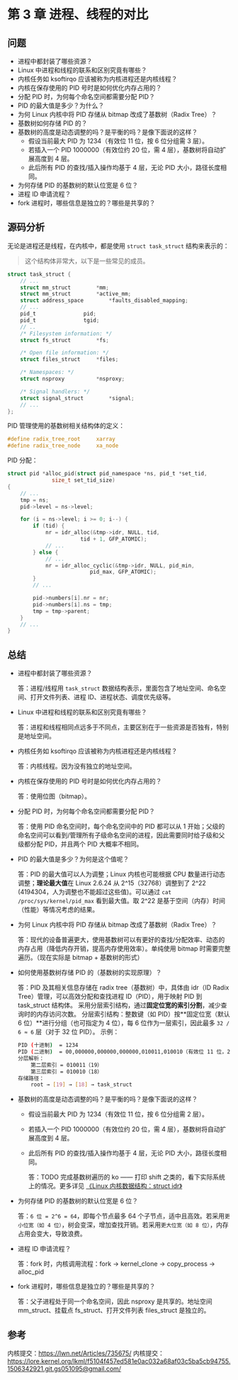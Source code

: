 # 第 3 章 进程、线程的对比

## 问题

- 进程中都封装了哪些资源？
- Linux 中进程和线程的联系和区别究竟有哪些？
- 内核任务如 ksoftirqo 应该被称为内核进程还是内核线程？
- 内核在保存使用的 PID 号时是如何优化内存占用的？
- 分配 PID 时，为何每个命名空间都需要分配 PID？
- PID 的最大值是多少？为什么？
- 为何 Linux 内核中将 PID 存储从 bitmap 改成了基数树（Radix Tree）？
- 基数树如何存储 PID 的？
- 基数树的高度是动态调整的吗？是平衡的吗？是像下面说的这样？
  - 假设当前最大 PID 为 1234（有效位 11 位，按 6 位分组需 3 层）。
  - 若插入一个 PID 1000000（有效位约 20 位，需 4 层），基数树将自动扩展高度到 4 层。
  - 此后所有 PID 的查找/插入操作均基于 4 层，无论 PID 大小，路径长度相同。
- 为何存储 PID 的基数树的默认位宽是 6 位？
- 进程 ID 申请流程？
- fork 进程时，哪些信息是独立的？哪些是共享的？

## 源码分析

无论是进程还是线程，在内核中，都是使用 `struct task_struct` 结构来表示的：

> 这个结构体非常大，以下是一些常见的成员。

```c
struct task_struct {
    // ...
	struct mm_struct		*mm;
	struct mm_struct		*active_mm;
	struct address_space		*faults_disabled_mapping;
    // ...
	pid_t				pid;
	pid_t				tgid;
    // ..
	/* Filesystem information: */
	struct fs_struct		*fs;

	/* Open file information: */
	struct files_struct		*files;

	/* Namespaces: */
	struct nsproxy			*nsproxy;

	/* Signal handlers: */
	struct signal_struct		*signal;
    // ...
};

```

PID 管理使用的基数树相关结构体的定义：

```c
#define radix_tree_root		xarray
#define radix_tree_node		xa_node
```

PID 分配：

```c
struct pid *alloc_pid(struct pid_namespace *ns, pid_t *set_tid,
		      size_t set_tid_size)
{
    // ...
	tmp = ns;
	pid->level = ns->level;

	for (i = ns->level; i >= 0; i--) {
		if (tid) {
			nr = idr_alloc(&tmp->idr, NULL, tid,
				       tid + 1, GFP_ATOMIC);
			// ...
		} else {
            // ...
			nr = idr_alloc_cyclic(&tmp->idr, NULL, pid_min,
					      pid_max, GFP_ATOMIC);
		}
        // ...

		pid->numbers[i].nr = nr;
		pid->numbers[i].ns = tmp;
		tmp = tmp->parent;
	}
    // ...
}
```

## 总结

- 进程中都封装了哪些资源？

    答：进程/线程用 `task_struct` 数据结构表示，里面包含了地址空间、命名空间、打开文件列表、进程 ID、进程状态、调度优先级等。

- Linux 中进程和线程的联系和区别究竟有哪些？

    答：进程和线程相同点远多于不同点，主要区别在于一些资源是否独有，特别是地址空间。

- 内核任务如 ksoftirqo 应该被称为内核进程还是内核线程？

    答：内核线程。因为没有独立的地址空间。

- 内核在保存使用的 PID 号时是如何优化内存占用的？

    答：使用位图（bitmap）。

- 分配 PID 时，为何每个命名空间都需要分配 PID？

    答：使用 PID 命名空间时，每个命名空间中的 PID 都可以从 1 开始；父级的命名空间可以看到/管理所有子级命名空间的进程，因此需要同时给子级和父级都分配 PID，并且两个 PID 大概率不相同。

- PID 的最大值是多少？为何是这个值呢？

    答：PID 的最大值可以人为调整；Linux 内核也可能根据 CPU 数量进行动态调整；**理论最大值**在 Linux 2.6.24 从 2^15（32768）调整到了 2^22 (4194304，人为调整也不能超过这些值)。可以通过 `cat /proc/sys/kernel/pid_max` 看到最大值。取 2^22 是基于空间（内存）时间（性能）等情况考虑的结果。

- 为何 Linux 内核中将 PID 存储从 bitmap 改成了基数树（Radix Tree）？

    答：现代的设备普遍更大，使用基数树可以有更好的查找/分配效率、动态的内存占用（降低内存开销，提高内存使用效率）。单纯使用 bitmap 时需要完整遍历。（现在实际是 bitmap + 基数树的形式）

- 如何使用基数树存储 PID 的（基数树的实现原理）？

    答：PID 及其相关信息存储在 radix tree（基数树）中，具体由 idr（ID Radix Tree）管理，可以高效分配和查找进程 ID（PID），用于映射 PID 到 task_struct 结构体。
    采用分层索引结构，通过**固定位宽的索引分割**，减少查询时的内存访问次数。
    分层索引结构：整数键（如 PID）按**固定位宽（默认 6 位）**进行分组（也可指定为 4 位），每 6 位作为一层索引，因此最多 `32 / 6 ≈ 6` 层（对于 32 位 PID）。
    示例：

    ```bash
    PID (十进制)  = 1234
    PID (二进制)  = 00,000000,000000,000000,010011,010010（有效位 11 位，2 层即可覆盖）
    分层解析：
        第二层索引 = 010011（19）
        第三层索引 = 010010（18）
    存储路径：
        root → [19] → [18] → task_struct
    ```

- 基数树的高度是动态调整的吗？是平衡的吗？是像下面说的这样？
  - 假设当前最大 PID 为 1234（有效位 11 位，按 6 位分组需 2 层）。
  - 若插入一个 PID 1000000（有效位约 20 位，需 4 层），基数树将自动扩展高度到 4 层。
  - 此后所有 PID 的查找/插入操作均基于 4 层，无论 PID 大小，路径长度相同。

    答：TODO 完成基数树遍历的 ko —— 打印 shift 之类的，看下实际系统上的情况。更多详见 [《Linux 内核数据结构：struct idr》](../../2.数据结构/struct-idr.md)


- 为何存储 PID 的基数树的默认位宽是 6 位？

    答：`6 位 = 2^6 = 64`，即每个节点最多 64 个子节点，适中且高效。若采用`更小位宽（如 4 位）`，树会变深，增加查找开销。若采用`更大位宽（如 8 位）`，内存占用会变大，导致浪费。

- 进程 ID 申请流程？

    答：fork 时，内核调用流程：fork -> kernel_clone -> copy_process -> alloc_pid

- fork 进程时，哪些信息是独立的？哪些是共享的？

    答：父子进程处于同一个命名空间，因此 nsproxy 是共享的。地址空间 mm_struct、挂载点 fs_struct、打开文件列表 files_struct 是独立的。

## 参考

内核提交：https://lwn.net/Articles/735675/
内核提交：https://lore.kernel.org/lkml/f5104f457ed581e0ac032a68af03c5ba5cb94755.1506342921.git.gs051095@gmail.com/
